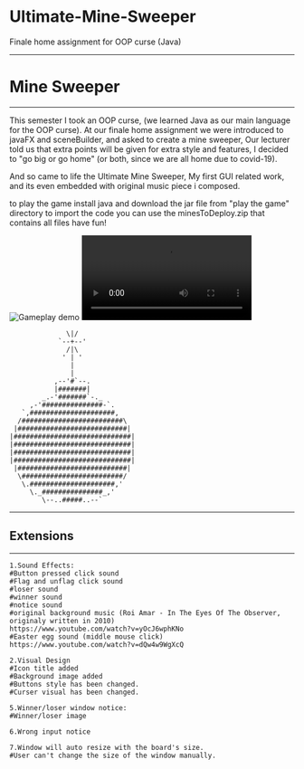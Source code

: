 # Ultimate-Mine-Sweeper
Finale home assignment for OOP curse (Java)

----------------------
#    Mine Sweeper
----------------------
This semester I took an OOP curse, (we learned Java as our main language for the OOP curse).
At our finale home assignment we were introduced to javaFX and sceneBuilder, and asked to create a mine sweeper,
Our lecturer told us that extra points will be given for extra style and features,
I decided to "go big or go home" (or both, since we are all home due to covid-19).

And so came to life the Ultimate Mine Sweeper,
My first GUI related work, and its even embedded with original music piece i composed.

to play the game install java and download the jar file from "play the game" directory
to import the code you can use the minesToDeploy.zip that contains all files
have fun!

![Gameplay demo](demo/demo.gif)
![Gameplay demo](demo/demo.mp4)

```                      . . .                         
              \|/                          
            `--+--'                        
              /|\                          
             ' | '                         
               |                           
               |                           
           ,--'#`--.                       
           |#######|                       
        _.-'#######`-._                    
     ,-'###############-`.                 
   `,#####################,               
  /#########################\              
 |###########################|             
|#############################|            
|#############################|            
|#############################|            
|#############################|            
 |###########################|             
  \#########################/              
   \.#####################,'               
     \._###############_,'                 
        \--..#####..--`
```        
----------------------
##      Extensions
----------------------
```
1.Sound Effects:
#Button pressed click sound
#Flag and unflag click sound
#loser sound
#winner sound
#notice sound
#original background music (Roi Amar - In The Eyes Of The Observer, originaly written in 2010)
https://www.youtube.com/watch?v=yOcJ6wphKNo
#Easter egg sound (middle mouse click)
https://www.youtube.com/watch?v=dQw4w9WgXcQ

2.Visual Design
#Icon title added
#Background image added
#Buttons style has been changed.
#Curser visual has been changed.

5.Winner/loser window notice:
#Winner/loser image

6.Wrong input notice

7.Window will auto resize with the board's size.
#User can't change the size of the window manually.
```
